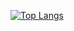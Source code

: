 [![Top Langs](https://github-readme-stats.vercel.app/api/top-langs/?username=alvinli04&layout=compact&theme=gruvbox&langs_count=10)](https://github.com/alvinli04/github-readme-stats)
